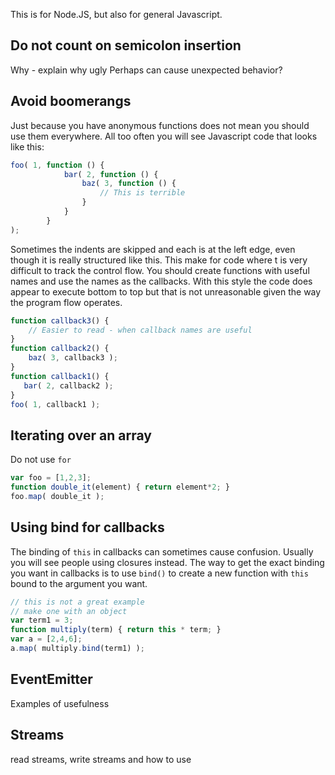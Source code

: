 
This is for Node.JS, but also for general Javascript.

## Do not count on semicolon insertion

Why - explain why ugly
Perhaps can cause unexpected behavior?

## Avoid boomerangs

Just because you have anonymous functions does not mean you should
use them everywhere.
All too often you will see Javascript code that looks like this:

```javascript
foo( 1, function () {
            bar( 2, function () {
                baz( 3, function () {
                    // This is terrible
                }
            }
        }
);
```

Sometimes the indents are skipped and each is at the left edge,
even though it is really structured like this.
This make for code where t is very difficult to track the
control flow.
You should create functions with useful names and use the
names as the callbacks.
With this style the code does appear to execute bottom to top
but that is not unreasonable given the way the program flow
operates.

```javascript
function callback3() {
    // Easier to read - when callback names are useful
}
function callback2() {
    baz( 3, callback3 );
}
function callback1() {
   bar( 2, callback2 );
}
foo( 1, callback1 );
```

## Iterating over an array

Do not use `for`

```javascript
var foo = [1,2,3];
function double_it(element) { return element*2; }
foo.map( double_it );
```

## Using bind for callbacks

The binding of `this` in callbacks can sometimes cause confusion.
Usually you will see people using closures instead.
The way to get the exact binding you want in callbacks is to
use `bind()` to create a new function with `this` bound to the
argument you want.

```javascript
// this is not a great example
// make one with an object
var term1 = 3;
function multiply(term) { return this * term; }
var a = [2,4,6];
a.map( multiply.bind(term1) );
```

## EventEmitter

Examples of usefulness

## Streams

read streams, write streams and how to use

<!-- vim: set autoindent expandtab sw=4 syntax=markdown: -->
